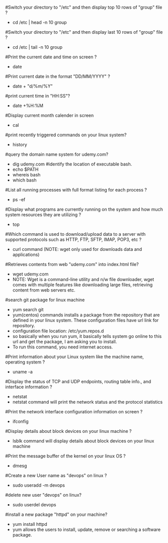 #Switch your directory to "/etc" and then display top 10 rows of "group" file ?
- cd /etc | head -n 10 group

#Switch your directory to "/etc" and then display last 10 rows of "group" file ?
- cd /etc | tail -n 10 group

#Print the current date and time on screen ?
- date

#Print current date in the format "DD/MM/YYYY" ?
- date + "d/%m/%Y"

#print current time in "HH:SS"?
- date +%H:%M

#Display current month calender in screen
- cal

#print recently triggered commands on your linux system?
- history

#query the domain name system for udemy.com?
- dig udemy.com
#identify the location of executable bash.
- echo $PATH
- whereis bash
- which bash

#List all running processes with full format listing for each process ?
- ps -ef

#Display what programs are currently running on the system and how much system resources they are utilizing ?
- top

#Which command is used to download/upload data to a server with supported protocols such as HTTP, FTP, SFTP, IMAP, POP3, etc ?
- curl command (NOTE: wget only used for downloads data and applications)

#Retrieves contents from web "udemy.com" into index.html file?
- wget udemy.com
- NOTE: Wget is a command-line utility and n/w file downloader, wget comes with multiple features like downloading large files, retrieving content from web servers etc.

#search git package for linux machine
- yum search git
- yum(centos) commands installs a package from the repository that are defined in your linux system. These configuration files have url link for repository. 
- configuration file location: /etc/yum.repos.d
- so basically when you run yum, it basically tells system go online to this url and get the package, I am asking you to install.
- To run this command, you need internet access.

#Print information about your Linux system like the machine name, operating system ?
- uname -a

#Display the status of TCP and UDP endpoints, routing table info., and interface information ?
- netstat
- netstat command will print the network status and the protocol statistics

#Print the network interface configuration information on screen ?
- ifconfig

#Display details about block devices on your linux machine ?
- lsblk command will display details about block devices on your linux machine

#Print the message buffer of the kernel on your linux OS ?
- dmesg


#Create a new User name as "devops" on linux ?
- sudo useradd -m devops

#delete new user "devops" on linux?
- sudo userdel devops

#install a new package "httpd" on your machine?
- yum install httpd
- yum allows the users to install, update, remove or searching a software package.

#
